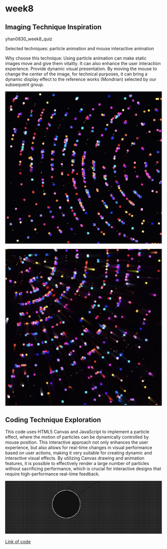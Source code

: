# week8
## Imaging Technique Inspiration
yhan0830_week8_quiz

Selected techniques: 
particle animation and mouse interactive animation

Why choose this technique: Using particle animation can make static images move and give them vitality. It can also enhance the user interaction experience. Provide dynamic visual presentation. By moving the mouse to change the center of the image, for technical purposes, it can bring a dynamic display effect to the reference works (Mondrian) selected by our subsequent group.

![Creative style display-1](image/shwo1.png)

![Creative style display-2](image/show2.png)

## Coding Technique Exploration

This code uses HTML5 Canvas and JavaScript to implement a particle effect, where the motion of particles can be dynamically controlled by mouse position. This interactive approach not only enhances the user experience, but also allows for real-time changes in visual performance based on user actions, making it very suitable for creating dynamic and interactive visual effects. By utilizing Canvas drawing and animation features, it is possible to effectively render a large number of particles without sacrificing performance, which is crucial for interactive designs that require high-performance real-time feedback.


![Code effect display](image/show3.png)

[Link of code](https://blog.csdn.net/chenzhi0122/article/details/131195632
)
